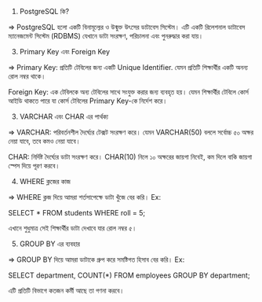 1. PostgreSQL কি?
   
=> PostgreSQL হলো একটি বিনামূল্যের ও উন্মুক্ত উৎসের ডাটাবেস সিস্টেম। এটি একটি রিলেশনাল ডাটাবেস ম্যানেজমেন্ট সিস্টেম (RDBMS) যেখানে ডাটা সংরক্ষণ, পরিচালনা এবং পুনরুদ্ধার করা যায়।

3. Primary Key এবং Foreign Key

=> Primary Key: প্রতিটি টেবিলের জন্য একটি Unique Identifier. যেমন প্রতিটি শিক্ষার্থীর একটি অনন্য রোল নম্বর থাকে।

Foreign Key: এক টেবিলকে অন্য টেবিলের সাথে সংযুক্ত করার জন্য ব্যবহৃত হয়। যেমন শিক্ষার্থীর টেবিলে কোর্স আইডি থাকতে পারে যা কোর্স টেবিলের Primary Key-কে নির্দেশ করে।

3. VARCHAR এবং CHAR এর পার্থক্য

=> VARCHAR: পরিবর্তনশীল দৈর্ঘ্যের টেক্সট সংরক্ষণ করে। যেমন VARCHAR(50) বললে সর্বোচ্চ ৫০ অক্ষর নেয়া যাবে, তবে কমও নেয়া যাবে।

CHAR: নির্দিষ্ট দৈর্ঘ্যের ডাটা সংরক্ষণ করে। CHAR(10) নিলে ১০ অক্ষরের জায়গা নিবেই, কম দিলে বাকি জায়গা স্পেস দিয়ে পূরণ করবে।

4. WHERE ক্লজের কাজ
   
=> WHERE ক্লজ দিয়ে আমরা শর্তসাপেক্ষে ডাটা খুঁজে বের করি। Ex:

SELECT * FROM students WHERE roll = 5;

এখানে শুধুমাত্র সেই শিক্ষার্থীর ডাটা দেখাবে যার রোল নম্বর ৫।

5. GROUP BY এর ব্যবহার
   
=> GROUP BY দিয়ে আমরা ডাটাকে গ্রুপ করে সমষ্টিগত হিসাব বের করি। Ex:

SELECT department, COUNT(*) 
FROM employees 
GROUP BY department;

এটি প্রতিটি বিভাগে কতজন কর্মী আছে তা গণনা করবে।
